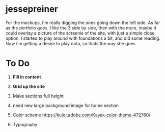 jessepreiner
============

For the mockups, i'm really digging the ones going down the left side. As far as the portfolio goes, I like the 3 side by side, then with the more, maybe it could overlay a picture of the screenie of the site, with just a simple close option.
I started to play around with foundations a bit, and did some reading. Now i'm getting a desire to play dota, so thats the way she goes.


To Do
=================
1. **Fill in content**
2. **Grid up the site**
3. Make sections full height
4. need new large background image for home section
5. Color scheme
  https://kuler.adobe.com/Kayak-color-theme-472760/
  
6. Typography
